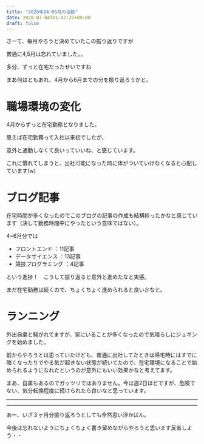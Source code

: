 ```yaml
---
title: "2020年04~06月の活動"
date: 2020-07-04T01:47:27+09:00
draft: false
---
```


さーて、毎月やろうと決めていたこの振り返りですが

普通に4,5月は忘れていました。。

多分、ずっと在宅だったせいですね

まあ何はともあれ、4月から6月までの分を振り返ろうかと。

# 職場環境の変化

4月からずっと在宅勤務となりました。

思えば在宅勤務って入社以来初でしたが、

意外と通勤しなくて良いっていいね、と感じています。

これに慣れてしまうと、出社可能になった時に体がついていけなくなると心配しています(w)



# ブログ記事

在宅時間が多くなったのでこのブログの記事の作成も結構捗ったかなと感じています（決して勤務時間中にやったという意味ではない）。

4~6月分では

- フロントエンド    ：11記事
- データサイエンス  ：13記事
- 競技プログラミング ：4記事

という進捗！　こうして振り返ると意外と進めたなと実感。

まだ在宅勤務は続くので、ちょくちょく進められると良いかなと。


# ランニング

外出自粛と騒がれてますが、家にいることが多くなったので気晴らしにジョギングを始めました。

前からやろうとは思っていたけども、普通に出社してたときは帰宅時にはすでに暗くなったりでやる気が起きない状態が続いてたので、在宅環境になることで始められるようになれたというのが意外にもいい効果かなと考えてます。

まあ、自粛もあるのでガッツリではありません。今は週2日ほどですが、危険でない、気分転換程度に続けられたら良いなと思っています。


<hr>
<hr>

あー、いざ３ヶ月分振り返ろうとしても全然思い浮かばん。

今後は忘れないようにちょくちょく書き留めながらやろうと思います反省しよう・・